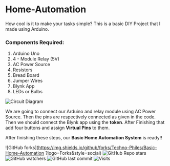 # Home-Automation

How cool is it to make your tasks simple? This is a basic DIY Project that I made using Arduino. 

### Components Required:
1. Arduino Uno
2. 4 - Module Relay (5V)
3. AC Power Source
4. Resistors
5. Bread Board
6. Jumper Wires
7. Blynk App
8. LEDs or Bulbs

![**Circuit Diagram**](https://user-images.githubusercontent.com/62557178/116593878-33ade400-a93f-11eb-87d6-5f2460c9b6cf.png)

We are going to connect our Arduino and relay module using AC Power Source. Then the pins are respectively connected as given in the code. Then we should connect the Blynk app using the **token**. After Finishing that add four buttons and assign **Virtual Pins** to them. 

After finishing these steps, our **Basic Home Automation System** is ready!!

![GitHub forks](https://img.shields.io/github/forks/Techno-Philes/Basic-Home-Automation
?logo=Forks&style=social)
![GitHub Repo stars](https://img.shields.io/github/stars/Techno-Philes/Blogs?style=social)
![GitHub watchers](https://img.shields.io/github/watchers/Techno-Philes/Basic-Home-Automation?logo=Watchers&?style=social)
![GitHub last commit](https://img.shields.io/github/last-commit/Techno-Philes/Basic-Home-Automation?style=plastic&logo=appveyor)
![Visits](http://estruyf-github.azurewebsites.net/api/VisitorHit?user=Technophiles&repo=Music-Player-GUI-visitors-badge&countColorcountColor&countColor=%237B1E7A?style=social)

